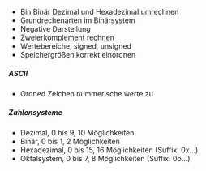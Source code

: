 - Bin Binär Dezimal und Hexadezimal umrechnen
- Grundrechenarten im Binärsystem
- Negative Darstellung
- Zweierkomplement rechnen
- Wertebereiche, signed, unsigned
- Speichergrößen korrekt einordnen

##### ASCII
- Ordned Zeichen nummerische werte zu

##### Zahlensysteme
- Dezimal, 0 bis 9, 10 Möglichkeiten
- Binär, 0 bis 1, 2 Möglichkeiten
- Hexadezimal, 0 bis 15, 16 Möglichkeiten (Suffix: 0x...)
- Oktalsystem, 0 bis 7, 8 Möglichkeiten (Suffix: 0o...)